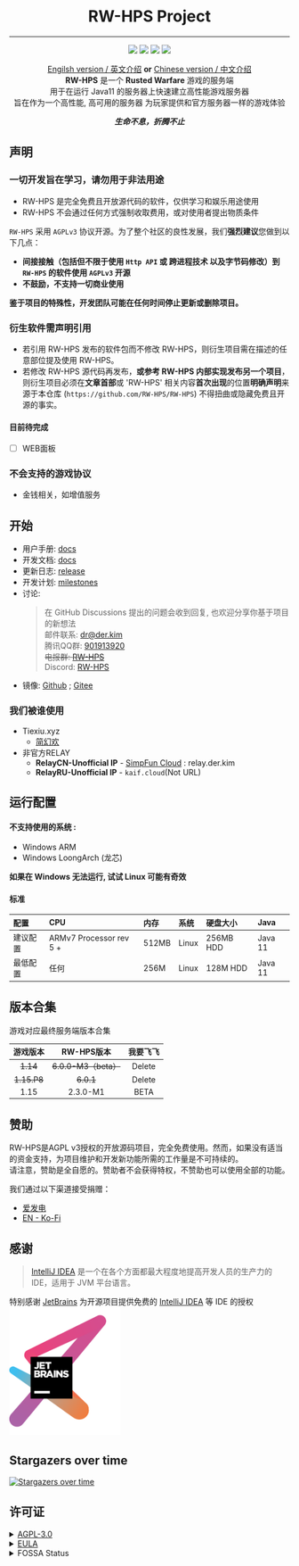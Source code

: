 <div align="center">
<h1>RW-HPS Project</h1>

----
![](https://img.shields.io/github/stars/RW-HPS/RW-HPS.svg)
![](https://github.com/RW-HPS/RW-HPS/actions/workflows/gradle.yml/badge.svg?branch=master)
![](https://jitpack.io/v/RW-HPS/RW-HPS.svg)
![](https://app.fossa.com/api/projects/git%2Bgithub.com%2FRW-HPS%2FRW-HPS.svg?type=shield)

[Engilsh version / 英文介绍](README.md) **or** [Chinese version / 中文介绍](README-CN.md)  
**RW-HPS** 是一个 **Rusted Warfare** 游戏的服务端  
用于在运行 Java11 的服务器上快速建立高性能游戏服务器  
旨在作为一个高性能, 高可用的服务器 为玩家提供和官方服务器一样的游戏体验

_**生命不息，折腾不止**_
</div>


## 声明
### 一切开发旨在学习，请勿用于非法用途
- RW-HPS 是完全免费且开放源代码的软件，仅供学习和娱乐用途使用
- RW-HPS 不会通过任何方式强制收取费用，或对使用者提出物质条件

`RW-HPS` 采用 `AGPLv3` 协议开源。为了整个社区的良性发展，我们**强烈建议**您做到以下几点：
- **间接接触（包括但不限于使用 `Http API` 或 跨进程技术 以及字节码修改）到 `RW-HPS` 的软件使用 `AGPLv3` 开源**
- **不鼓励，不支持一切商业使用**

**鉴于项目的特殊性，开发团队可能在任何时间停止更新或删除项目。**

### 衍生软件需声明引用
- 若引用 RW-HPS 发布的软件包而不修改 RW-HPS，则衍生项目需在描述的任意部位提及使用 RW-HPS。
- 若修改 RW-HPS 源代码再发布，**或参考 RW-HPS 内部实现发布另一个项目**，则衍生项目必须在**文章首部**或 'RW-HPS' 相关内容**首次出现**的位置**明确声明**来源于本仓库 (`https://github.com/RW-HPS/RW-HPS`) 不得扭曲或隐藏免费且开源的事实。

#### 目前待完成
- [ ] WEB面板

### 不会支持的游戏协议
- 金钱相关，如增值服务

## 开始
- 用户手册: [docs](docs/zh/run/UserManual.md)
- 开发文档: [docs](docs/zh/README.md)
- 更新日志: [release](https://github.com/RW-HPS/RW-HPS/releases)
- 开发计划: [milestones](https://github.com/RW-HPS/RW-HPS/milestones)
- 讨论:
  > 在 GitHub Discussions 提出的问题会收到回复, 也欢迎分享你基于项目的新想法  
  > 邮件联系: dr@der.kim  
  > 腾讯QQ群: [901913920](https://qm.qq.com/cgi-bin/qm/qr?k=qhJ6ekYF9pD9jO6j8H2rZw8ePAVypoU0&jump_from=webapi)      
  > <del>电报群: [RW-HPS](https://t.me/RW_HPS) </del>  
  > Discord: [RW-HPS](https://discord.gg/VwwxJhVG64)
- 镜像:
  [Github](https://github.com/RW-HPS/RW-HPS) ;  [Gitee](https://gitee.com/derdct/RW-HPS)  

### 我们被谁使用
- Tiexiu.xyz
    - [简幻欢](https://sfe.simpfun.cn)  
- 非官方RELAY
    - **RelayCN-Unofficial IP** - [SimpFun Cloud](https://cloud.simpfun.cn) : relay.der.kim
    - **RelayRU-Unofficial IP** - `kaif.cloud`(Not URL)

## 运行配置
#### 不支持使用的系统 :
+ Windows ARM
+ Windows LoongArch (龙芯)

**如果在 Windows 无法运行, 试试 Linux 可能有奇效**

#### 标准
| 配置 		| CPU                     | 内存 	| 系统 			 | 硬盘大小 	   | Java      |
|:--- 		|:------------------------|:---     |:-------|:---------|:---       |
| 建议配置 	| ARMv7 Processor rev 5 + | 512MB      | Linux  | 256MB HDD | Java 11   |
| 最低配置 	| 任何                      | 256M      | Linux  | 128M HDD  | Java 11   |

## 版本合集
游戏对应最终服务端版本合集

| 游戏版本 |      RW-HPS版本      |  我要飞飞  |
|:----:|:------------------:|:------:|
|   ~~1.14~~   | ~~6.0.0-M3（beta）~~ | Delete |
| ~~1.15.P8~~  |     ~~6.0.1~~      | Delete |
|     1.15     |      2.3.0-M1      |  BETA  |

## 赞助
RW-HPS是AGPL v3授权的开放源码项目，完全免费使用。然而，如果没有适当的资金支持，为项目维护和开发新功能所需的工作量是不可持续的。  
请注意，赞助是全自愿的。赞助者不会获得特权，不赞助也可以使用全部的功能。

我们通过以下渠道接受捐赠：  
+ [爱发电](https://afdian.net/@derdct)
+ [EN - Ko-Fi](https://ko-fi.com/derdct)


## 感谢
> [IntelliJ IDEA](https://zh.wikipedia.org/zh-hans/IntelliJ_IDEA) 是一个在各个方面都最大程度地提高开发人员的生产力的 IDE，适用于 JVM 平台语言。

特别感谢 [JetBrains](https://www.jetbrains.com/?from=rw-hps) 为开源项目提供免费的 [IntelliJ IDEA](https://www.jetbrains.com/idea/?from=rw-hps) 等 IDE 的授权  
[<img src=".github/jetbrains-variant-3.png" width="200"/>](https://www.jetbrains.com/?from=rw-hps)
  

## Stargazers over time

[![Stargazers over time](https://starchart.cc/RW-HPS/RW-HPS.svg)](https://starchart.cc/RW-HPS/RW-HPS)

## 许可证
<details>
  <summary><a href="https://www.gnu.org/licenses/agpl-3.0.html">AGPL-3.0</a></summary>

```
Copyright (C) 2020-2022 RW-HPS Team and contributors.

This program is free software: you can redistribute it and/or modify
it under the terms of the GNU Affero General Public License as
published by the Free Software Foundation, either version 3 of the
License.

This program is distributed in the hope that it will be useful,
but WITHOUT ANY WARRANTY; without even the implied warranty of
MERCHANTABILITY or FITNESS FOR A PARTICULAR PURPOSE.  See the
GNU Affero General Public License for more details.

You should have received a copy of the GNU Affero General Public License
along with this program.  If not, see <http://www.gnu.org/licenses/>.
```
</details>



<details>
  <summary><a href="https://github.com/RW-HPS/RW-HPS/blob/master/Server/src/main/resources/eula/China.md">EULA</a></summary>

```
版权所有©2022 RW-HPS.Team <RW-HPS@der.kim>

允许在其遵守CC BY-NC-SA 4.0协议的同时，每个人复制和分发此许可证文档的逐字记录副本，且允许对其进行更改，但必须保留其版权信息与原作者。

请务必仔细阅读和理解通用用户协议书中规定的所有权利和限制。在使用前，您需要仔细阅读并决定接受或不接受本协议的条款。除非或直至您接受本协议的条款，否则本软件及其相关副本、相关程序代码或相关资源不得在您的任何终端上下载、安装或使用。

您一旦下载、使用本软件及其相关副本、相关程序代码或相关资源，即表示您同意接受本协议各项条款的约束。如您不同意本协议中的条款，您则应当立即删除本软件、附属资源及其相关源代码。

本软件权利只许可使用，而不出售。

本协议与GNU Affero通用公共许可证(即AGPL协议)共同作为本软件与您的协议，且本协议与AGPL协议的冲突部分均按照本协议约束。您必须同时同意并遵守本协议与AGPL协议，否则，您应立即卸载、删除本软件、附属资源及其相关源代码。
```
</details>

<details>
  <summary>FOSSA Status</summary>

[![FOSSA Status](https://app.fossa.com/api/projects/git%2Bgithub.com%2FRW-HPS%2FRW-HPS.svg?type=large)](https://app.fossa.com/projects/git%2Bgithub.com%2FRW-HPS%2FRW-HPS?ref=badge_large)
</details>